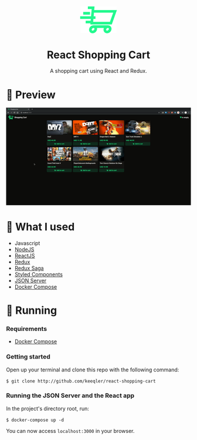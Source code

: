 <p align="center"><img src="src/resources/logo.png" width="100px"></p>
<h1 align="center">React Shopping Cart</h1>
<p align="center">A shopping cart using React and Redux.</p>

<h1>📸 Preview</h1>
<p align="center"><img src="public/demo.gif"></p>

<h1>🚀 What I used</h1>

- Javascript
- [NodeJS](https://nodejs.org)
- [ReactJS](https://reactjs.org)
- [Redux](https://redux.js.org)
- [Redux Saga](https://redux-saga.js.org)
- [Styled Components](https://styled-components.com)
- [JSON Server](https://github.com/typicode/json-server)
- [Docker Compose](https://www.docker.com)

<h1>🎉 Running</h1>

### Requirements

- [Docker Compose](https://www.docker.com)

### Getting started

Open up your terminal and clone this repo with the following command:

```shell
$ git clone http://github.com/keeqler/react-shopping-cart
```

### Running the JSON Server and the React app

In the project's directory root, run:

```shell
$ docker-compose up -d
```

You can now access `localhost:3000` in your browser.
